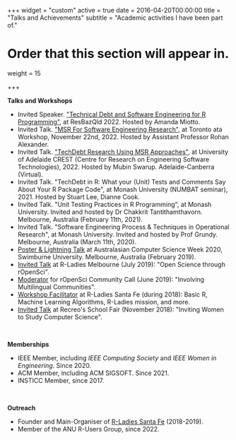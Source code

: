 +++
widget = "custom"
active = true
date = 2016-04-20T00:00:00
title = "Talks and Achievements"
subtitle = "Academic activities I have been part of."

# Order that this section will appear in.
weight = 15

+++



**Talks and Workshops**

- Invited Speaker. ["Technical Debt and Software Engineering for R Programming"](https://amandamiotto.github.io/resbaz2022qld/speakers/), at ResBazQld 2022. Hosted by Amanda Miotto.
- Invited Talk. ["MSR For Software Engineering Research"](https://twitter.com/RohanAlexander/status/1571863526309773316?s=20&t=uEtVGO3rwVYQHgZ1V24R8Q), at Toronto ata Workshop, November 22nd, 2022. Hosted by Assistant Professor Rohan Alexander.
- Invited Talk. ["TechDebt Research Using MSR Approaches"](https://twitter.com/melvidoni/status/1468445831145525248?s=20), at University of Adelaide CREST (Centre for Research on Engineering Software Technologies), 2022. Hosted by Mubin Swarup. Adelaide-Canberra (Virtual). 
- Invited Talk. "TechDebt in R: What your (Unit) Tests and Comments Say About Your R Package Code", at Monash University (NUMBAT seminar), 2021. Hosted by Stuart Lee, Dianne Cook.
- Invited Talk. "Unit Testing Practices in R Programming", at Monash University. Invited and hosted by Dr Chakkrit Tantithamthavorn. Melbourne, Australia (February 11th, 2021).
- Invited Talk. "Software Engineering Process & Techniques in Operational Research", at Monash University. Invited and hosted by Prof Grundy. Melbourne, Australia (March 11th, 2020).
- [Poster & Lightning Talk](http://www.acsw.org.au/2020-posters) at Australasian Computer Science Week 2020, Swimburne University. Melbourne, Australia (February 2019).
- [Invited Talk](https://www.meetup.com/en-AU/rladies-melbourne/events/262566179/) at R-Ladies Melbourne (July 2019): "Open Science through rOpenSci".
- [Moderator](https://ropensci.org/blog/2019/06/13/commcall-jun2019/) for rOpenSci Community Call (June 2019): "Involving Multilingual Communities".
- [Workshop Facilitator](/talk/2018-05-08-rladies-stafe/) at R-Ladies Santa Fe (during 2018): Basic R, Machine Learning Algorithms, R-Ladies mission, and more.
- [Invited Talk](/talk/2018-10-02-recreo/) at Recreo's School Fair (November 2018): "Inviting Women to Study Computer Science".



</br>


**Memberships**

- IEEE Member, including _IEEE Computing Society_ and _IEEE Women in Engineering_. Since 2020.
- ACM Member, including ACM SIGSOFT. Since 2021.
- INSTICC Member, since 2017.





</br>


**Outreach**

- Founder and Main-Organiser of [R-Ladies Santa Fe](https://www.meetup.com/en-AU/rladies-santa-fe/) (2018-2019).
- Member of the ANU R-Users Group, since 2022.

